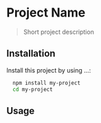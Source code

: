 # Project Name

> Short project description

## Installation

Install this project by using ...:

```bash
  npm install my-project
  cd my-project
```

## Usage
